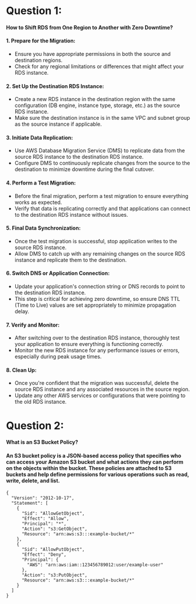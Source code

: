 # Question 1:

#### How to Shift RDS from One Region to Another with Zero Downtime?

#### 1. Prepare for the Migration:

- Ensure you have appropriate permissions in both the source and destination regions.
- Check for any regional limitations or differences that might affect your RDS instance.

#### 2. Set Up the Destination RDS Instance:

- Create a new RDS instance in the destination region with the same configuration (DB engine, instance type, storage, etc.) as the source RDS instance.
- Make sure the destination instance is in the same VPC and subnet group as the source instance if applicable.

#### 3. Initiate Data Replication:

- Use AWS Database Migration Service (DMS) to replicate data from the source RDS instance to the destination RDS instance.
- Configure DMS to continuously replicate changes from the source to the destination to minimize downtime during the final cutover.

#### 4. Perform a Test Migration:

- Before the final migration, perform a test migration to ensure everything works as expected.
- Verify that data is replicating correctly and that applications can connect to the destination RDS instance without issues.

#### 5. Final Data Synchronization:

- Once the test migration is successful, stop application writes to the source RDS instance.
- Allow DMS to catch up with any remaining changes on the source RDS instance and replicate them to the destination.

#### 6. Switch DNS or Application Connection:

- Update your application's connection string or DNS records to point to the destination RDS instance.
- This step is critical for achieving zero downtime, so ensure DNS TTL (Time to Live) values are set appropriately to minimize propagation delay.

#### 7. Verify and Monitor:

- After switching over to the destination RDS instance, thoroughly test your application to ensure everything is functioning correctly.
- Monitor the new RDS instance for any performance issues or errors, especially during peak usage times.

#### 8. Clean Up:

- Once you're confident that the migration was successful, delete the source RDS instance and any associated resources in the source region.
- Update any other AWS services or configurations that were pointing to the old RDS instance.

# Question 2:

#### What is an S3 Bucket Policy?

#### An S3 bucket policy is a JSON-based access policy that specifies who can access your Amazon S3 bucket and what actions they can perform on the objects within the bucket. These policies are attached to S3 buckets and help define permissions for various operations such as read, write, delete, and list.

```
{
  "Version": "2012-10-17",
  "Statement": [
    {
      "Sid": "AllowGetObject",
      "Effect": "Allow",
      "Principal": "*",
      "Action": "s3:GetObject",
      "Resource": "arn:aws:s3:::example-bucket/*"
    },
    {
      "Sid": "AllowPutObject",
      "Effect": "Deny",
      "Principal": {
        "AWS": "arn:aws:iam::123456789012:user/example-user"
      },
      "Action": "s3:PutObject",
      "Resource": "arn:aws:s3:::example-bucket/*"
    }
  ]
}
```

